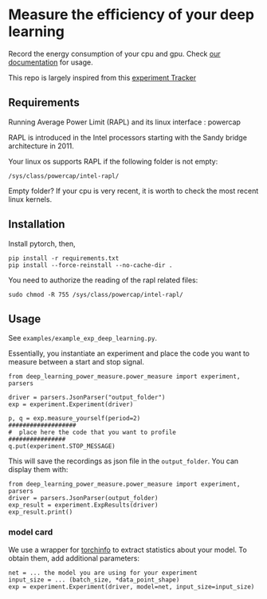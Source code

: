 # Measure the efficiency of your deep learning

Record the energy consumption of your cpu and gpu. Check [our documentation](https://greenai-uppa.github.io/AIPowerMeter/) for usage.

This repo is largely inspired from this [experiment Tracker](https://github.com/Breakend/experiment-impact-tracker) 

## Requirements

Running Average Power Limit (RAPL) and its linux interface : powercap 

RAPL is introduced in the Intel processors starting with the Sandy bridge architecture in 2011. 

Your linux os supports RAPL if the following folder is not empty:
```
/sys/class/powercap/intel-rapl/
```

Empty folder? If your cpu is very recent, it is worth to check the most recent linux kernels.

## Installation

Install pytorch, then,
```
pip install -r requirements.txt
pip install --force-reinstall --no-cache-dir .
```

You need to authorize the reading of the rapl related files: 
```
sudo chmod -R 755 /sys/class/powercap/intel-rapl/
```

## Usage

See `examples/example_exp_deep_learning.py`.

Essentially, you instantiate an experiment and place the code you want to measure between a start and stop signal.

```
from deep_learning_power_measure.power_measure import experiment, parsers

driver = parsers.JsonParser("output_folder")
exp = experiment.Experiment(driver)

p, q = exp.measure_yourself(period=2)
###################
#  place here the code that you want to profile
################
q.put(experiment.STOP_MESSAGE)

``` 

This will save the recordings as json file in the `output_folder`. You can display them with: 

```
from deep_learning_power_measure.power_measure import experiment, parsers
driver = parsers.JsonParser(output_folder)
exp_result = experiment.ExpResults(driver)
exp_result.print()
``` 
### model card
We use a wrapper for [torchinfo](https://pypi.org/project/torchinfo/) to extract statistics about your model. 
To obtain them, add additional parameters:
```
net = ... the model you are using for your experiment 
input_size = ... (batch_size, *data_point_shape)
exp = experiment.Experiment(driver, model=net, input_size=input_size)

```
